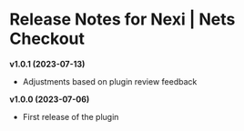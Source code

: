# Release Notes for Nexi | Nets Checkout

**v1.0.1 (2023-07-13)**
- Adjustments based on plugin review feedback

**v1.0.0 (2023-07-06)**
- First release of the plugin